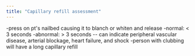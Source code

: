 ```yaml
---
title: "Capillary refill assessment"
---
```

-press on pt's nailbed causing it to blanch or whiten and release
-normal: &lt; 3 seconds
-abnormal: &gt; 3 seconds -- can indicate peripheral vascular disease, arterial blockage, heart failure, and shock
-person with clubbing will have a long capillary refill

